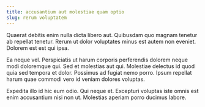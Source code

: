 ```yaml
---
title: accusantium aut molestiae quam optio
slug: rerum voluptatem
---
```


Quaerat debitis enim nulla dicta libero aut. Quibusdam quo magnam tenetur ab repellat tenetur. Rerum ut dolor voluptates minus est autem non eveniet. Dolorem est est qui ipsa.

Ea neque vel. Perspiciatis ut harum corporis perferendis dolorem neque modi doloremque qui. Sed et molestias aut qui. Molestiae delectus id quod quia sed tempora et dolor. Possimus ad fugiat nemo porro. Ipsum repellat harum quae commodi vero id veniam dolores voluptas.

Expedita illo id hic eum odio. Qui neque et. Excepturi voluptas iste omnis est enim accusantium nisi non ut. Molestias aperiam porro ducimus labore.
